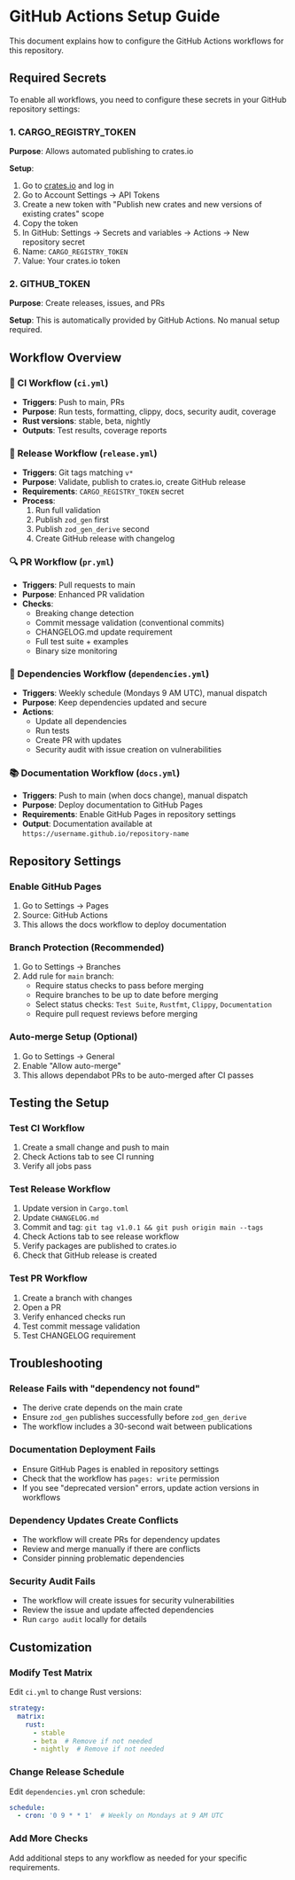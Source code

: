 # GitHub Actions Setup Guide

This document explains how to configure the GitHub Actions workflows for this repository.

## Required Secrets

To enable all workflows, you need to configure these secrets in your GitHub repository settings:

### 1. CARGO_REGISTRY_TOKEN

**Purpose**: Allows automated publishing to crates.io

**Setup**:
1. Go to [crates.io](https://crates.io) and log in
2. Go to Account Settings → API Tokens
3. Create a new token with "Publish new crates and new versions of existing crates" scope
4. Copy the token
5. In GitHub: Settings → Secrets and variables → Actions → New repository secret
6. Name: `CARGO_REGISTRY_TOKEN`
7. Value: Your crates.io token

### 2. GITHUB_TOKEN

**Purpose**: Create releases, issues, and PRs

**Setup**: This is automatically provided by GitHub Actions. No manual setup required.

## Workflow Overview

### 🧪 CI Workflow (`ci.yml`)
- **Triggers**: Push to main, PRs
- **Purpose**: Run tests, formatting, clippy, docs, security audit, coverage
- **Rust versions**: stable, beta, nightly
- **Outputs**: Test results, coverage reports

### 🚀 Release Workflow (`release.yml`)
- **Triggers**: Git tags matching `v*`
- **Purpose**: Validate, publish to crates.io, create GitHub release
- **Requirements**: `CARGO_REGISTRY_TOKEN` secret
- **Process**: 
  1. Run full validation
  2. Publish `zod_gen` first
  3. Publish `zod_gen_derive` second
  4. Create GitHub release with changelog

### 🔍 PR Workflow (`pr.yml`)
- **Triggers**: Pull requests to main
- **Purpose**: Enhanced PR validation
- **Checks**:
  - Breaking change detection
  - Commit message validation (conventional commits)
  - CHANGELOG.md update requirement
  - Full test suite + examples
  - Binary size monitoring

### 🔄 Dependencies Workflow (`dependencies.yml`)
- **Triggers**: Weekly schedule (Mondays 9 AM UTC), manual dispatch
- **Purpose**: Keep dependencies updated and secure
- **Actions**:
  - Update all dependencies
  - Run tests
  - Create PR with updates
  - Security audit with issue creation on vulnerabilities

### 📚 Documentation Workflow (`docs.yml`)
- **Triggers**: Push to main (when docs change), manual dispatch
- **Purpose**: Deploy documentation to GitHub Pages
- **Requirements**: Enable GitHub Pages in repository settings
- **Output**: Documentation available at `https://username.github.io/repository-name`

## Repository Settings

### Enable GitHub Pages
1. Go to Settings → Pages
2. Source: GitHub Actions
3. This allows the docs workflow to deploy documentation

### Branch Protection (Recommended)
1. Go to Settings → Branches
2. Add rule for `main` branch:
   - Require status checks to pass before merging
   - Require branches to be up to date before merging
   - Select status checks: `Test Suite`, `Rustfmt`, `Clippy`, `Documentation`
   - Require pull request reviews before merging

### Auto-merge Setup (Optional)
1. Go to Settings → General
2. Enable "Allow auto-merge"
3. This allows dependabot PRs to be auto-merged after CI passes

## Testing the Setup

### Test CI Workflow
1. Create a small change and push to main
2. Check Actions tab to see CI running
3. Verify all jobs pass

### Test Release Workflow
1. Update version in `Cargo.toml`
2. Update `CHANGELOG.md`
3. Commit and tag: `git tag v1.0.1 && git push origin main --tags`
4. Check Actions tab to see release workflow
5. Verify packages are published to crates.io
6. Check that GitHub release is created

### Test PR Workflow
1. Create a branch with changes
2. Open a PR
3. Verify enhanced checks run
4. Test commit message validation
5. Test CHANGELOG requirement

## Troubleshooting

### Release Fails with "dependency not found"
- The derive crate depends on the main crate
- Ensure `zod_gen` publishes successfully before `zod_gen_derive`
- The workflow includes a 30-second wait between publications

### Documentation Deployment Fails
- Ensure GitHub Pages is enabled in repository settings
- Check that the workflow has `pages: write` permission
- If you see "deprecated version" errors, update action versions in workflows

### Dependency Updates Create Conflicts
- The workflow will create PRs for dependency updates
- Review and merge manually if there are conflicts
- Consider pinning problematic dependencies

### Security Audit Fails
- The workflow will create issues for security vulnerabilities
- Review the issue and update affected dependencies
- Run `cargo audit` locally for details

## Customization

### Modify Test Matrix
Edit `ci.yml` to change Rust versions:
```yaml
strategy:
  matrix:
    rust:
      - stable
      - beta  # Remove if not needed
      - nightly  # Remove if not needed
```

### Change Release Schedule
Edit `dependencies.yml` cron schedule:
```yaml
schedule:
  - cron: '0 9 * * 1'  # Weekly on Mondays at 9 AM UTC
```

### Add More Checks
Add additional steps to any workflow as needed for your specific requirements.